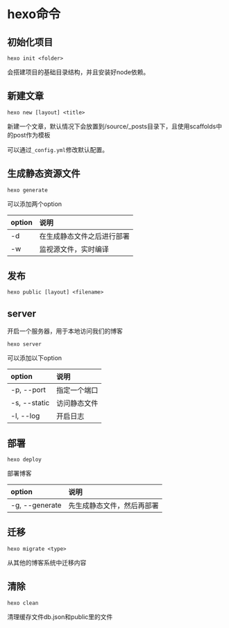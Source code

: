 # hexo命令

## 初始化项目

```shell
hexo init <folder>
```

会搭建项目的基础目录结构，并且安装好node依赖。

## 新建文章

```shell
hexo new [layout] <title>
```

新建一个文章，默认情况下会放置到/source/_posts目录下，且使用scaffolds中的post作为模板

可以通过`_config.yml`修改默认配置。

## 生成静态资源文件

```shell
hexo generate
```

可以添加两个option

|option|说明|
|:--|:--|
|-d|在生成静态文件之后进行部署|
|-w|监视源文件，实时编译|

## 发布

```shell
hexo public [layout] <filename>
```

## server

开启一个服务器，用于本地访问我们的博客

```shell
hexo server
```

可以添加以下option

|option|说明|
|:--|:--|
|-p, --port|指定一个端口|
|-s, --static|访问静态文件|
|-l, --log|开启日志|

## 部署

```shell
hexo deploy
```

部署博客

|option|说明|
|:--|:--|
|-g, --generate|先生成静态文件，然后再部署|

## 迁移

```shell
hexo migrate <type>
```

从其他的博客系统中迁移内容

## 清除

```shell
hexo clean
``` 

清理缓存文件db.json和public里的文件

